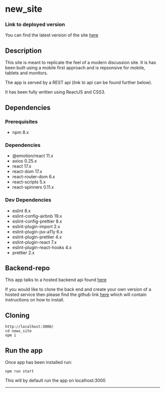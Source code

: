 # new_site

### Link to deployed version

You can find the latest version of the site [here](https://the-newest-news123.netlify.app/)

## Description

This site is meant to replicate the feel of a modern discussion site. It is has been built using a mobile first approach and is repsonsive for mobile, tablets and monitors.

The app is served by a REST api (link to api can be found further below).

It has been fully written using ReactJS and CSS3.

## Dependencies

### Prerequisites

- npm 8.x

### Dependencies

- @emotion/react 11.x
- axios 0.25.x
- react 17.x
- react-dom 17.x
- react-router-dom 6.x
- react-scripts 5.x
- react-spinners 0.11.x

### Dev Dependencies

- eslint 8.x
- eslint-config-airbnb 19.x
- eslint-config-prettier 8.x
- eslint-plugin-import 2.x
- eslint-plugin-jsx-a11y 6.x
- eslint-plugin-prettier 4.x
- eslint-plugin-react 7.x
- eslint-plugin-react-hooks 4.x
- prettier 2.x

## Backend-repo

This app talks to a hosted backend api found [here](https://nodejs-api-example-5959.herokuapp.com/api)

If you would like to clone the back end and create your own version of a hosted service then please find the github link [here](https://github.com/JohnPBarrett/news_site_api) which will contain instructions on how to install.

## Cloning

    http://localhost:3000/
    cd news_site
    npm i

## Run the app

Once app has been installed run:

    npm run start

This will by default run the app on localhost:3000

---
